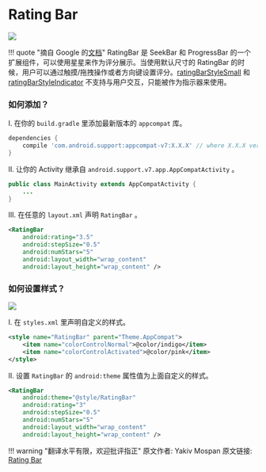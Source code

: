 # Rating Bar

![](../images/rating-bar-1.png)

!!! quote "摘自 Google 的[文档](http://developer.android.com/reference/android/widget/RatingBar.html)"
    RatingBar 是 SeekBar 和 ProgressBar 的一个扩展组件，可以使用星星来作为评分展示。当使用默认尺寸的 RatingBar 的时候，用户可以通过触摸/拖拽操作或者方向键设置评分。[ratingBarStyleSmall](http://developer.android.com/reference/android/R.attr.html#ratingBarStyleSmall) 和 [ratingBarStyleIndicator](http://developer.android.com/reference/android/R.attr.html#ratingBarStyleIndicator) 不支持与用户交互，只能被作为指示器来使用。

### 如何添加？

I. 在你的 `build.gradle` 里添加最新版本的 `appcompat` 库。

```groovy
dependencies {
    compile 'com.android.support:appcompat-v7:X.X.X' // where X.X.X version
}
```

II. 让你的 Activity 继承自 `android.support.v7.app.AppCompatActivity` 。

```java
public class MainActivity extends AppCompatActivity {
    ...
}
```

III. 在任意的 `layout.xml` 声明 `RatingBar` 。

```xml
<RatingBar
    android:rating="3.5"
    android:stepSize="0.5"
    android:numStars="5"
    android:layout_width="wrap_content"
    android:layout_height="wrap_content" />
```

### 如何设置样式？

![](../images/rating-bar-2.png)

I. 在 `styles.xml` 里声明自定义的样式。

```xml
<style name="RatingBar" parent="Theme.AppCompat">
    <item name="colorControlNormal">@color/indigo</item>
    <item name="colorControlActivated">@color/pink</item>
</style>
```

II. 设置 `RatingBar` 的 `android:theme` 属性值为上面自定义的样式。

```xml
<RatingBar
    android:theme="@style/RatingBar"
    android:rating="3"
    android:stepSize="0.5"
    android:numStars="5"
    android:layout_width="wrap_content"
    android:layout_height="wrap_content" />
```

!!! warning "翻译水平有限，欢迎批评指正"
    原文作者: Yakiv Mospan
    原文链接: [Rating Bar](https://materialdoc.com/components/rating-bar/)

